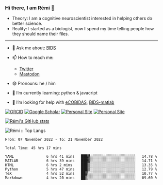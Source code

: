 ### Hi there, I am Rémi 👋

- Theory: I am a cognitive neuroscientist interested in helping others do better science.
- Reality: I started as a biologist, now I spend my time telling people how they should name their files.

<hr>

- 💬 Ask me about: [BIDS](https://bids-specification.readthedocs.io/en/stable/)

- 📫 How to reach me: 
  - [Twitter](https://twitter.com/RemiGau)
  - <a rel="me" href="https://kolektiva.social/@RemiGau">Mastodon</a>

- 😄 Pronouns: he / him

- 🌱 I’m currently learning: python & javacript

- 🤔 I’m looking for help with [eCOBIDAS](https://github.com/Remi-Gau/eCobidas), [BIDS-matlab](https://github.com/bids-standard/bids-matlab)

[![ORCID](https://img.shields.io/badge/ORCID-0000--0001--9813--3167-9745f5?style=flat-square.svg)](https://orcid.org/0000-0002-1535-9767)
[![Google Scholar](https://img.shields.io/badge/Google-Scholar-orange?style=flat-square.svg)](https://scholar.google.com/citations?user=gXOB3q8AAAAJ&hl=en)
[![Personal Site](https://img.shields.io/badge/Personal_Site-green?style=flat-square.svg)](https://remi-gau.github.io/)
[![Personal Site](https://img.shields.io/badge/Citation_Metadata-blue?style=flat-square.svg)](https://github.com/Remi-Gau/meta)

[![Rémi's GitHub stats](https://github-readme-stats.vercel.app/api?username=Remi-Gau&theme=midnight-purple)](https://github.com/anuraghazra/github-readme-stats)


<p><img src="https://github-readme-stats.vercel.app/api/top-langs/?username=Remi-Gau&langs_count=10&theme=tokyonight&layout=compact" alt="Rémi :: Top Langs" /></p>



<!--START_SECTION:waka-->

```text
From: 07 November 2022 - To: 21 November 2022

Total Time: 45 hrs 17 mins

YAML               6 hrs 41 mins   ███▓░░░░░░░░░░░░░░░░░░░░░   14.78 %
MATLAB             6 hrs 39 mins   ███▓░░░░░░░░░░░░░░░░░░░░░   14.71 %
HTML               6 hrs 2 mins    ███▒░░░░░░░░░░░░░░░░░░░░░   13.35 %
Python             5 hrs 47 mins   ███▒░░░░░░░░░░░░░░░░░░░░░   12.79 %
TeX                4 hrs 52 mins   ██▓░░░░░░░░░░░░░░░░░░░░░░   10.77 %
Markdown           4 hrs 20 mins   ██▒░░░░░░░░░░░░░░░░░░░░░░   09.60 %
```

<!--END_SECTION:waka-->
